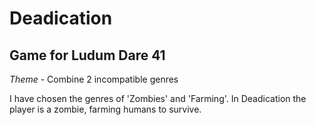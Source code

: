 # Deadication
## Game for Ludum Dare 41
*Theme* - Combine 2 incompatible genres

I have chosen the genres of 'Zombies' and 'Farming'.  In Deadication the player is a zombie, farming humans to survive.
